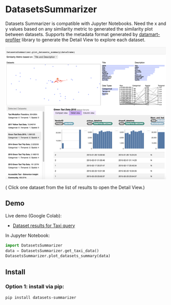 # DatasetsSummarizer

Datasets Summarizer is compatible with Jupyter Notebooks. Need the x and y values based on any similarity metric to generated the similarity plot between datasets. Supports the metadata format generated by [datamart-profiler](https://docs.auctus.vida-nyu.org/python/datamart-profiler.html#) library to generate the Detail View to explore each dataset.


![System screen](https://github.com/soniacq/DatasetsVis/blob/main/DatasetsSummarizer/imgs/datasets_summarizer_view.png)

( Click one dataset from the list of results to open the Detail View.)

## Demo

Live demo (Google Colab):
- [Dataset results for Taxi query](https://colab.research.google.com/drive/11NT0qudr2di9NXlR-DxZa0buzGreOqxs?authuser=2#scrollTo=I0_O75DsoIzA)

In Jupyter Notebook:
```Python
import DatasetsSummarizer
data = DatasetsSummarizer.get_taxi_data()
DatasetsSummarizer.plot_datasets_summary(data)
```

## Install

### Option 1: install via pip:
~~~~
pip install datasets-summarizer
~~~~

